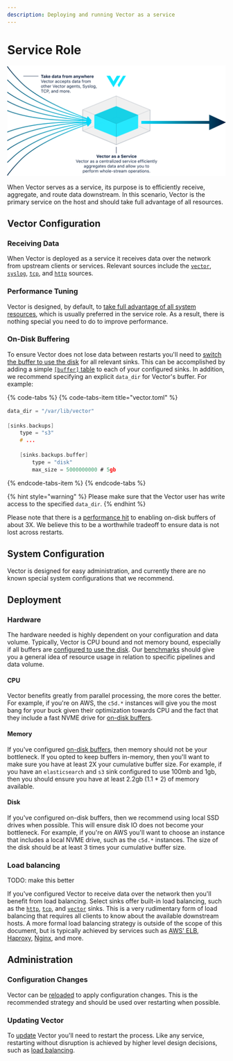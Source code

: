 ```yaml
---
description: Deploying and running Vector as a service
---
```


# Service Role

![](../../../assets/centralized-service.svg)

When Vector serves as a service, its purpose is to efficiently receive, aggregate, and route data downstream. In this scenario, Vector is the primary service on the host and should take full advantage of all resources.

## Vector Configuration

### Receiving Data

When Vector is deployed as a service it receives data over the network from upstream clients or services. Relevant sources include the [`vector`](../../../usage/configuration/sources/vector.md), [`syslog`](../../../usage/configuration/sources/syslog.md), [`tcp`](../../../usage/configuration/sources/tcp.md), and [`http`]() sources.

### Performance Tuning

Vector is designed, by default, to [take full advantage of all system resources](../../../performance.md), which is usually preferred in the service role. As a result, there is nothing special you need to do to improve performance.

### On-Disk Buffering

To ensure Vector does not lose data between restarts you'll need to [switch the buffer to use the disk](../../../usage/configuration/sinks/buffer.md) for all relevant sinks. This can be accomplished by adding a simple [`[buffer]` table](../../../usage/configuration/sinks/buffer.md) to each of your configured sinks. In addition, we recommend specifying an explicit `data_dir` for Vector's buffer. For example:

{% code-tabs %}
{% code-tabs-item title="vector.toml" %}
```c
data_dir = "/var/lib/vector"

[sinks.backups]
    type = "s3"
    # ...
    
    [sinks.backups.buffer]
        type = "disk"
        max_size = 5000000000 # 5gb
```
{% endcode-tabs-item %}
{% endcode-tabs %}

{% hint style="warning" %}
Please make sure that the Vector user has write access to the specified `data_dir`.
{% endhint %}

Please note that there is a [performance hit](https://app.gitbook.com/@timber/s/vector/usage/configuration/sinks/buffer#performance) to enabling on-disk buffers of about 3X. We believe this to be a worthwhile tradeoff to ensure data is not lost across restarts.

## System Configuration

Vector is designed for easy administration, and currently there are no known special system configurations that we recommend.

## Deployment

### Hardware

The hardware needed is highly dependent on your configuration and data volume. Typically, Vector is CPU bound and not memory bound, especially if all buffers are [configured to use the disk](service.md#on-disk-buffering). Our [benchmarks](../../../performance.md) should give you a general idea of resource usage in relation to specific pipelines and data volume.

#### CPU

Vector benefits greatly from parallel processing, the more cores the better. For example, if you're on AWS, the `c5d.*` instances will give you the most bang for your buck given their optimization towards CPU and the fact that they include a fast NVME drive for [on-disk buffers](service.md#on-disk-buffering).

#### Memory

If you've configured [on-disk buffers](service.md#on-disk-buffering), then memory should not be your bottleneck. If you opted to keep buffers in-memory, then you'll want to make sure you have at least 2X your cumulative buffer size. For example, if you have an `elasticsearch` and `s3` sink configured to use 100mb and 1gb, then you should ensure you have at least 2.2gb \(1.1 \* 2\) of memory available.

#### Disk

If you've configured on-disk buffers, then we recommend using local SSD drives when possible. This will ensure disk IO does not become your bottleneck. For example, if you're on AWS you'll want to choose an instance that includes a local NVME drive, such as the `c5d.*` instances. The size of the disk should be at least 3 times your cumulative buffer size.

### Load balancing

TODO: make this better

If you've configured Vector to receive data over the network then you'll benefit from load balancing. Select sinks offer built-in load balancing, such as the [`http`](../../../usage/configuration/sinks/http.md), [`tcp`](../../../usage/configuration/sinks/tcp.md), and [`vector`](../../../usage/configuration/sinks/vector.md) sinks. This is a very rudimentary form of load balancing that requires all clients to know about the available downstream hosts. A more formal load balancing strategy is outside of the scope of this document, but is typically achieved by services such as [AWS' ELB](https://aws.amazon.com/elasticloadbalancing/), [Haproxy](https://www.haproxy.org/), [Nginx](https://www.nginx.com/), and more.

## Administration

### Configuration Changes

Vector can be [reloaded](../../../usage/administration/reloading.md) to apply configuration changes. This is the recommended strategy and should be used over restarting when possible.

### Updating Vector

To [update](../../../usage/administration/updating.md) Vector you'll need to restart the process. Like any service, restarting without disruption is achieved by higher level design decisions, such as [load balancing](service.md#load-balancing).



